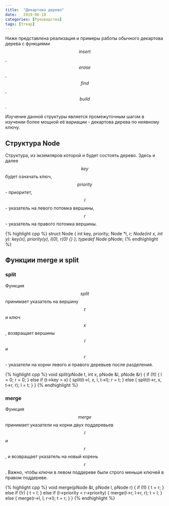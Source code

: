 ```yaml
---
title:  "Декартово дерево"
date:   2019-06-18
categories: [Руководства]
tags: [treap]
---
```


Ниже представлена реализация и примеры работы обычного декартова дерева с функциями $$insert$$, $$erase$$, $$find$$, $$build$$.

<!--more-->
Изучение данной структуры является промежуточным шагом в изучении более мощной её вариации - декартова дерева по неявному ключу.

## Структура Node

Структура, из экземляров которой и будет состоять дерево.
Здесь и далее $$key$$ будет означать ключ, $$priority$$ - приоритет, $$l$$ - указатель на левого потомка вершины, $$r$$ - указатель на правого потомка вершины.

{% highlight cpp %}
struct Node {
    int key, priority;
    Node *l, *r;
    Node(int x, int y): key(x), priority(y), l(0), r(0) {}
};
typedef Node* pNode;
{% endhighlight %}

## Функции merge и split

### split

Функция $$split$$ принимает указатель на вершину $$t$$ и ключ $$x$$, возвращает вершины $$l$$ и $$r$$ - указатели на корни левого и правого деревьев после разделения.

{% highlight cpp %}
void split(pNode t, int x, pNode &l, pNode &r) {
    if (!t) { 
        l = 0;
        r = 0;
    } else if (t->key > x) {
        split(t->l, x, l, t->l); 
        r = t;
    } else {
        split(t->r, x, t->r, r); 
        l = t;
    }
}
{% endhighlight %}


### merge

Функция $$merge$$ принимает указатели на корни двух поддеревьев $$l$$ и $$r$$, и возвращает указатель на новый корень $$r$$.
Важно, чтобы ключи в левом поддереве были строго меньше ключей в правом поддереве.

{% highlight cpp %}
void merge(pNode &t, pNode l, pNode r) {
    if (!l) { 
        t = r;
    } else if (!r) { 
        t = l;
    } else if (l->priority < r->priority) {
        merge(l->r, l->r, r); 
        t = l;
    } else {
        merge(r->l, l, r->l); 
        t = r;
    }
}
{% endhighlight %}



